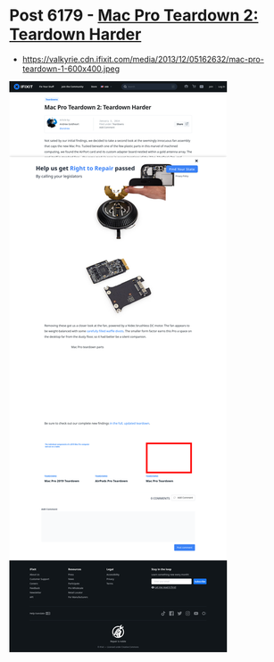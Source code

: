 # Post 6179 - [Mac Pro Teardown 2: Teardown Harder](https://www.ifixit.com/News/6179/mac-pro-teardown-2-teardown-harder)

- https://valkyrie.cdn.ifixit.com/media/2013/12/05162632/mac-pro-teardown-1-600x400.jpeg

![screencap](screenshots/81591317-f3d5-4827-be84-aaf520a0a79f.png)
